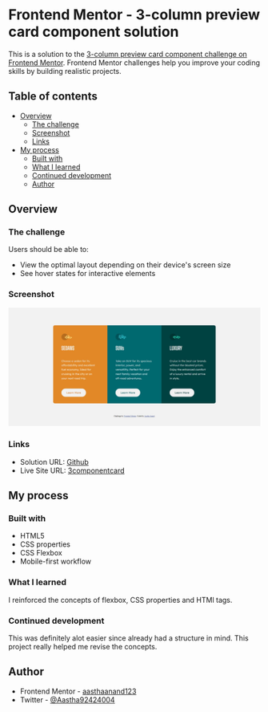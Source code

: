 # Frontend Mentor - 3-column preview card component solution

This is a solution to the [3-column preview card component challenge on Frontend Mentor](https://www.frontendmentor.io/challenges/3column-preview-card-component-pH92eAR2-). Frontend Mentor challenges help you improve your coding skills by building realistic projects.

## Table of contents

- [Overview](#overview)
  - [The challenge](#the-challenge)
  - [Screenshot](#screenshot)
  - [Links](#links)
- [My process](#my-process)
  - [Built with](#built-with)
  - [What I learned](#what-i-learned)
  - [Continued development](#continued-development)
  - [Author](#author)

## Overview

### The challenge

Users should be able to:

- View the optimal layout depending on their device's screen size
- See hover states for interactive elements

### Screenshot

![Screenshot](./images/screenshotcomponent.jpg)

### Links

- Solution URL: [Github](https://github.com/aasthaanand123/Project-2)
- Live Site URL: [3componentcard](https://3componentcard.netlify.app/)

## My process

### Built with

- HTML5
- CSS properties
- CSS Flexbox
- Mobile-first workflow

### What I learned

I reinforced the concepts of flexbox, CSS properties and HTMl tags.

### Continued development

This was definitely alot easier since already had a structure in mind. This project really helped me revise the concepts.

## Author

- Frontend Mentor - [aasthaanand123](https://www.frontendmentor.io/profile/aasthaanand123)
- Twitter - [@Aastha92424004](https://www.twitter.com/@Aastha92424004)
